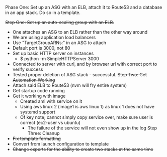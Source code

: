 Phase One: Set up an ASG with an ELB, attach it to Route53 and a database in an app stack. Do so in a template.


~~Step One: Set up an auto-scaling group with an ELB.~~
 - One attaches an ASG to an ELB rather than the other way around
 - We are using application load balancers
  - Use "TargetGroupARNs:" in an ASG to attach
  - Default port is 3000, not 80
  - Set up basic HTTP server on instances
    - $ python -m SimpleHTTPServer 3000
  - Connected to server with curl, and by browser url with correct port to verify success
  - Tested proper deletion of ASG stack - successful.
~~Step Two: Get Automation Working~~
 - Attach said ELB to Route53 (nvm will fry entire system)
 - Get startup code running
  - Get it working with image
     - Created ami with service on it
     - Using aws linux 2 (image1 is aws linux 1) as linux 1 does not have systemd support
     - Of key note; cannot simply copy service over, make sure user is correct (ec2-user vs ubuntu)
        - The failure of the service will not even show up in the log
Step Three: Cleanup
 - ~~Fix template formatting~~
 - Convert from launch configuration to template
 - ~~Change exports for the ability to create two stacks at the same time~~
